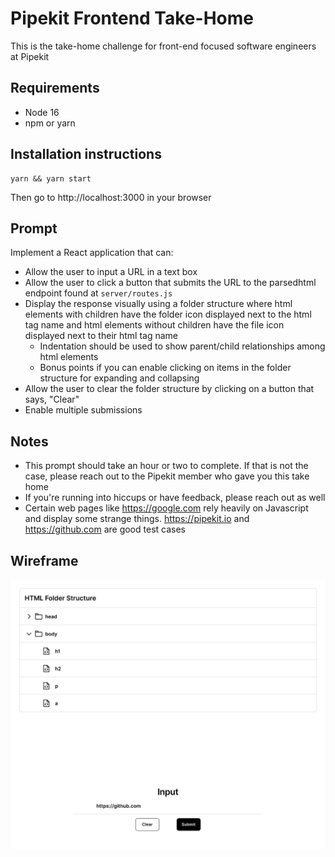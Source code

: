 # Pipekit Frontend Take-Home

This is the take-home challenge for front-end focused software engineers at
Pipekit

## Requirements
- Node 16
- npm or yarn

## Installation instructions
```
yarn && yarn start
```

Then go to http://localhost:3000 in your browser

## Prompt

Implement a React application that can:
- Allow the user to input a URL in a text box
- Allow the user to click a button that submits the URL to the parsedhtml
  endpoint found at `server/routes.js`
- Display the response visually using a folder structure where html elements
  with children have the folder icon displayed next to the html tag name and
  html elements without children have the file icon displayed next to their html
  tag name
  - Indentation should be used to show parent/child relationships among html
    elements
  - Bonus points if you can enable clicking on items in the folder structure for
    expanding and collapsing
- Allow the user to clear the folder structure by clicking on a button that
  says, "Clear"
- Enable multiple submissions

## Notes
- This prompt should take an hour or two to complete. If that is not the case,
  please reach out to the Pipekit member who gave you this take home
- If you're running into hiccups or have feedback, please reach out as well
- Certain web pages like https://google.com rely heavily on Javascript and
  display some strange things. https://pipekit.io and https://github.com are
  good test cases

## Wireframe
![wireframe](./assets/wireframe.png)
